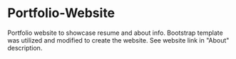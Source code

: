 # Portfolio-Website
Portfolio website to showcase resume and about info. Bootstrap template was utilized and modified to create the website. See website link in "About" description.

